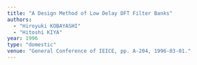 ```yaml
---
title: "A Design Method of Low Delay DFT Filter Banks"
authors:
  - "Hiroyuki KOBAYASHI"
  - "Hitoshi KIYA"
year: 1996
type: "domestic"
venue: "General Conference of IEICE, pp. A-204, 1996-03-01."
---
```

